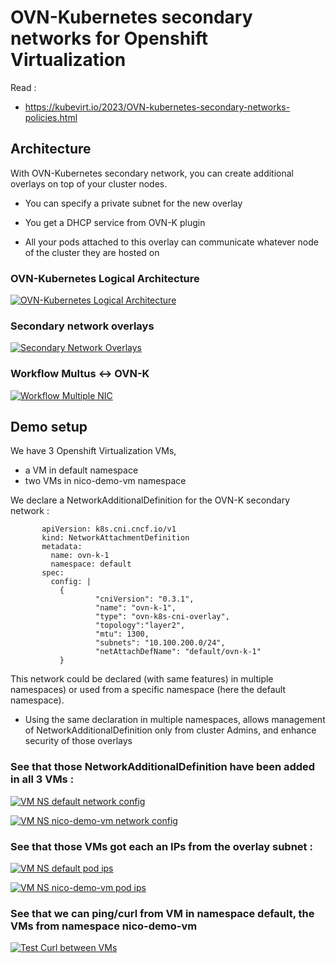 # OVN-Kubernetes secondary networks for Openshift Virtualization

Read : 

  * https://kubevirt.io/2023/OVN-kubernetes-secondary-networks-policies.html

## Architecture

With OVN-Kubernetes secondary network, you can create additional overlays on top of your cluster nodes.

  * You can specify a private subnet for the new overlay
    
  * You get a DHCP service from OVN-K plugin
    
  * All your pods attached to this overlay can communicate whatever node of the cluster they are hosted on

### OVN-Kubernetes Logical Architecture

[![OVN-Kubernetes Logical Architecture](https://github.com/fdavalo/ocp-virt-ovn-k/blob/main/ovn-k-archi.png?raw=true)](ovn-k-archi.png)

### Secondary network overlays

[![Secondary Network Overlays](https://github.com/fdavalo/ocp-virt-ovn-k/blob/main/secondary-network-overlays-img1.png?raw=true)](secondary-network-overlays-img1.png)

### Workflow Multus <-> OVN-K

[![Workflow Multiple NIC](https://github.com/fdavalo/ocp-virt-ovn-k/blob/main/mult-nic-workflow.png?raw=true)](mult-nic-workflow.png)

## Demo setup

We have 3 Openshift Virtualization VMs,

   * a VM in default namespace
   * two VMs in nico-demo-vm namespace

We declare a NetworkAdditionalDefinition for the OVN-K secondary network : 

           apiVersion: k8s.cni.cncf.io/v1
           kind: NetworkAttachmentDefinition
           metadata:
             name: ovn-k-1
             namespace: default
           spec:
             config: |
               {
                       "cniVersion": "0.3.1", 
                       "name": "ovn-k-1", 
                       "type": "ovn-k8s-cni-overlay", 
                       "topology":"layer2", 
                       "mtu": 1300, 
                       "subnets": "10.100.200.0/24",
                       "netAttachDefName": "default/ovn-k-1" 
               }
    

This network could be declared (with same features) in multiple namespaces) or used from a specific namespace (here the default namespace).

  * Using the same declaration in multiple namespaces, allows management of NetworkAdditionalDefinition only from cluster Admins, and enhance security of those overlays

### See that those NetworkAdditionalDefinition have been added in all 3 VMs : 

[![VM NS default network config](https://github.com/fdavalo/ocp-virt-ovn-k/blob/main/vm-default-config-network.png?raw=true)](vm-default-config-network.png)

[![VM NS nico-demo-vm network config](https://github.com/fdavalo/ocp-virt-ovn-k/blob/main/vm-nico-demo-vm-config-network.png?raw=true)](vm-nico-demo-vm-config-network.png)

### See that those VMs got each an IPs from the overlay subnet : 

[![VM NS default pod ips](https://github.com/fdavalo/ocp-virt-ovn-k/blob/main/vm-default-ips-node.png?raw=true)](vm-default-ips-node.png)

[![VM NS nico-demo-vm pod ips](https://github.com/fdavalo/ocp-virt-ovn-k/blob/main/vm-nico-demo-vm-ips-node.png?raw=true)](vm-nico-demo-vm-ips-node.png)

### See that we can ping/curl from VM in namespace default, the VMs from namespace nico-demo-vm

[![Test Curl between VMs](https://github.com/fdavalo/ocp-virt-ovn-k/blob/main/ping-curl-from-vm.png?raw=true)](ping-curl-from-vm.png)


